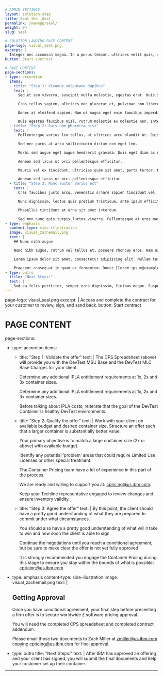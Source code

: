 ```yaml
---
# ADMIN SETTINGS
layout: solution-step
title: Seal the _deal_
permalink: /newapp/seal/
weight: 04
slug: seal

# SOLUTION LANDING PAGE CONTENT
page-logo: visual_seal.png
excerpt: |
  Integer nec accumsan magna. In a purus tempor, ultrices velit quis, rutrum justo. Integer eget viverra nisl.
button: Start contract

# PAGE CONTENT
page-sections:
- type: accordion
  items:
  - title: "Step 1: Vivamus vulputate dapibus"
    text: |
      Sed et sem viverra, suscipit nulla molestie, egestas erat. Duis sed felis ac ligula accumsan tincidunt quis id enim. Fusce porttitor lorem vel orci hendrerit dignissim.

      Cras tellus sapien, ultrices nec placerat et, pulvinar non libero. Integer rutrum mi tincidunt metus blandit imperdiet.

      Donec at eleifend sapien. Nam ut magna eget enim faucibus imperdiet.

      Duis egestas faucibus nisl, rutrum molestie ex molestie non. Interdum et malesuada fames ac ante ipsum primis in faucibus.
  - title: "Step 2: Duis non pharetra nisi"
    text: |
      Pellentesque varius leo tellus, at ultrices arcu blandit ut. Quisque lacinia tristique orci vel porta. Aliquam nec fringilla erat. Duis eu lorem eu ipsum lobortis faucibus ac et ipsum. Donec sodales lacinia nisl in commodo.

      Sed nec purus at arcu sollicitudin dictum non eget leo.

      Morbi sed augue eget augue hendrerit gravida. Duis eget diam ac metus auctor dapibus ut eu tortor. Mauris nec semper erat, ac finibus risus.

      Aenean sed lacus ut orci pellentesque efficitur.

      Mauris vel ex tincidunt, ultricies quam sit amet, porta tortor. Nunc a dolor ac diam auctor tristique. Duis sagittis ac risus a pharetra.

      Aenean sed lacus ut orci pellentesque efficitur
  - title: "Step 3: Nunc auctor varius est"
    text: |
      Cras faucibus justo arcu, venenatis ornare sapien tincidunt vel. Suspendisse a efficitur velit, non efficitur lectus. Sed sed suscipit diam.

      Nunc dignissim, lectus quis pretium tristique, ante ipsum efficitur sem, eget suscipit justo lacus ac odio. Vestibulum in ante sodales, blandit neque at, tristique nisl.

      Phasellus tincidunt at urna sit amet interdum.

      Sed non nunc quis turpis luctus viverra. Pellentesque at eros massa. Aliquam vestibulum congue ligula sit amet sagittis: [lorem.ipsum@example.com](mailto:lorem.ipsum@example.com)
- type: emphasis
  content-type: side-illustration
  image: visual_zachemail.png
  text: |
    ## Nunc nibh augue

    Nunc nibh augue, rutrum vel tellus et, posuere rhoncus eros. Nam nisi turpis, consectetur id interdum in, pharetra vel nisl.

    Lorem ipsum dolor sit amet, consectetur adipiscing elit. Nullam turpis velit, scelerisque ac convallis nec, semper vitae nisl. Pellentesque fermentum leo quis luctus maximus.

    Praesent consequat in quam ac fermentum. Donec [lorem.ipsum@example.com](mailto:lorem.ipsum@example.com) gravida scelerisque. Cras suscipit, sem quis congue blandit, urna eros luctus elit, non mattis purus nunc in ipsum [lorem.ipsum@example.com](mailto:lorem.ipsum@example.com) eros luctus elit.
- type: outro
  title: "Next Steps:"
  text: |
    Sed eu felis porttitor, semper eros dignissim, finibus neque. Suspendisse urna lectus, aliquet eget mauris quis, vulputate posuere ex.
---
```


page-logo: visual_seal.png
excerpt: |
  Access and complete the contract for your customer to review, sign, and send back.
button: Start contract

# PAGE CONTENT
page-sections:
- type: accordion
  items:
  - title: "Step 1: Validate the offer"
    text: |
      The CPS Spreadsheet (above) will provide you with the DevTest MSU Base and the DevTest MLC Base Charges for your client.

      Determine any additional IPLA entitlement requirements at 1x, 2x and 3x container sizes.

      Determine any additional IPLA entitlement requirements at 1x, 2x and 3x container sizes.

      Before talking about IPLA costs, reiterate that the goal of the DevTest Container is healthy DevTest environments.
  - title: "Step 2: Qualify the offer"
    text: |
      Work with your client on available budget and desired container size. Structure an offer such that a larger container is substantially better value.

      Your primary objective is to match a large container size (2x or above) with available budget.

      Identify any potential 'problem' areas that could require Limited Use Licenses or other special treatment.

      The Container Pricing team have a lot of experience in this part of the process.

      We are ready and willing to support you at: cpricing@us.ibm.com.

      Keep your Techline representative engaged to review changes and ensure inventory validity.
  - title: "Step 3: Agree the offer"
    text: |
      By this point, the client should have a pretty good understanding of what they are prepared to commit under what circumstances.

      You should also have a pretty good understanding of what will it take to win and how soon the client is able to sign.

      Continue the negotiations until you reach a conditional agreement, but be sure to make clear the offer is not yet fully approved

      It is strongly recommended you engage the Container Pricing during this stage to ensure you stay within the bounds of what is possible: [cpricing@us.ibm.com](mailto:cpricing@us.ibm.com)
- type: emphasis
  content-type: side-illustration
  image: visual_zachemail.png
  text: |
    ## Getting Approval

    Once you have conditional agreement, your final step before presenting a firm offer is to secure worldwide Z software pricing approval.

    You will need the completed CPS spreadsheet and completed contract addendum.

    Please email those two documents to Zach Miller at [zmiller@us.ibm.com](mailto:zmiller@us.ibm.com) copying [cpricing@us.ibm.com](mailto:cpricing@us.ibm.com) for final approval.
- type: outro
  title: "Next Steps:"
  text: |
    After IBM has approved an offering and your client has signed, you will submit the final documents and help your customer set up their container.
---
